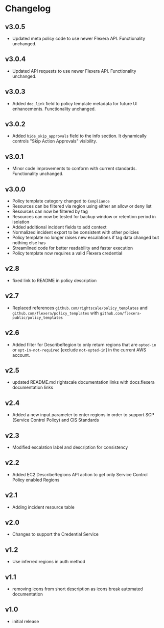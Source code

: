 # Changelog

## v3.0.5

- Updated meta policy code to use newer Flexera API. Functionality unchanged.

## v3.0.4

- Updated API requests to use newer Flexera API. Functionality unchanged.

## v3.0.3

- Added `doc_link` field to policy template metadata for future UI enhancements. Functionality unchanged.

## v3.0.2

- Added `hide_skip_approvals` field to the info section. It dynamically controls "Skip Action Approvals" visibility.

## v3.0.1

- Minor code improvements to conform with current standards. Functionality unchanged.

## v3.0.0

- Policy template category changed to `Compliance`
- Resources can be filtered via region using either an allow or deny list
- Resources can now be filtered by tag
- Resources can now be tested for backup window or retention period in isolation
- Added additional incident fields to add context
- Normalized incident export to be consistent with other policies
- Policy template no longer raises new escalations if tag data changed but nothing else has
- Streamlined code for better readability and faster execution
- Policy template now requires a valid Flexera credential

## v2.8

- fixed link to README in policy description

## v2.7

- Replaced references `github.com/rightscale/policy_templates` and `github.com/flexera/policy_templates` with `github.com/flexera-public/policy_templates`

## v2.6

- Added filter for DescribeRegion to only return regions that are `opted-in` or `opt-in-not-required` [exclude `not-opted-in`] in the current AWS account.

## v2.5

- updated README.md rightscale documentation links with docs.flexera documentation links

## v2.4

- Added a new input parameter to enter regions in order to support SCP (Service Control Policy) and CIS Standards

## v2.3

- Modified escalation label and description for consistency

## v2.2

- Added EC2 DescribeRegions API action to get only Service Control Policy enabled Regions

## v2.1

- Adding incident resource table

## v2.0

- Changes to support the Credential Service

## v1.2

- Use inferred regions in auth method

## v1.1

- removing icons from short description as icons break automated documentation

## v1.0

- initial release
